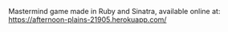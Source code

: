 Mastermind game made in Ruby and Sinatra, available online at:
https://afternoon-plains-21905.herokuapp.com/
